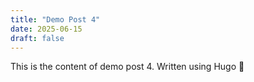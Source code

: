 ```yaml
---
title: "Demo Post 4"
date: 2025-06-15
draft: false
---
```


This is the content of demo post 4. Written using Hugo 🚀

